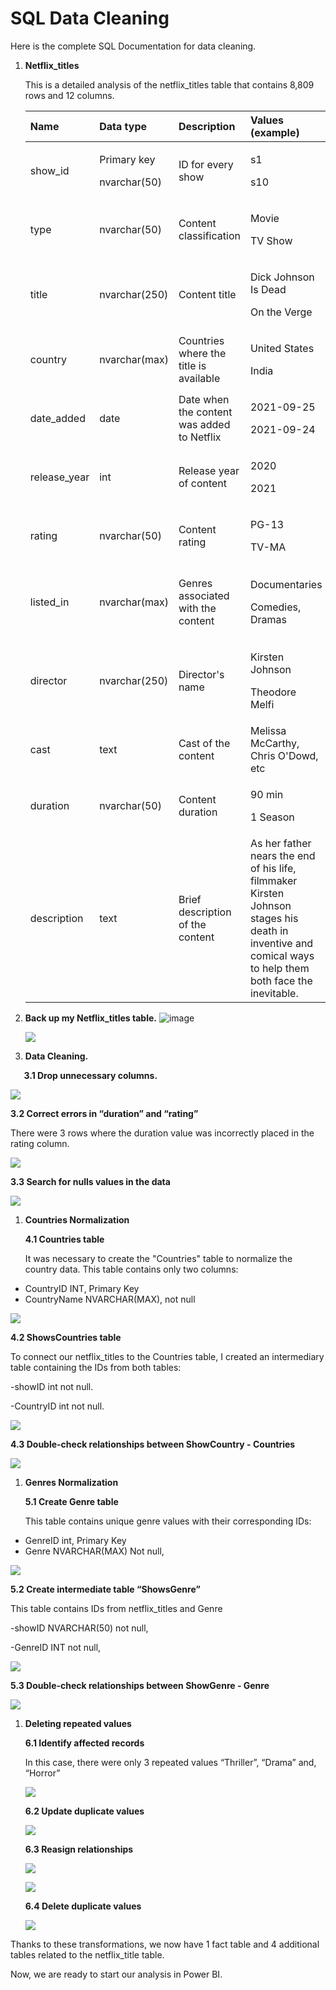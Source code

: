 ﻿# <a name="_8q5b7l6fdo3z"></a>**SQL Data Cleaning**
Here is the complete SQL Documentation for data cleaning.

1. **Netflix\_titles** 

   This is a detailed analysis of the netflix\_titles table that contains 8,809 rows and 12 columns.

   |**Name**|**Data type**|**Description**|**Values (example)**|
   | :- | :- | :- | :- |
   |show\_id|<p>Primary key</p><p>nvarchar(50)</p>|ID for every show|<p>s1</p><p>s10</p>|
   |type|nvarchar(50)|Content classification|<p>Movie</p><p>TV Show</p>|
   |title|nvarchar(250)|Content title|<p>Dick Johnson Is Dead</p><p>On the Verge</p>|
   |country|nvarchar(max)|Countries where the title is available|<p>United States</p><p>India</p>|
   |date\_added|date|Date when the content was added to Netflix|<p>2021-09-25</p><p>2021-09-24</p>|
   |release\_year|int|Release year of content|<p>2020</p><p>2021</p>|
   |rating|nvarchar(50)|<p>Content rating</p><p></p>|<p>PG-13</p><p>TV-MA</p>|
   |listed\_in|nvarchar(max)|<p>Genres associated with the content</p><p></p>|<p>Documentaries</p><p>Comedies, Dramas</p>|
   |director|nvarchar(250)|<p>Director's name</p><p></p>|<p>Kirsten Johnson</p><p>Theodore Melfi</p>|
   |cast|text|<p>Cast of the content</p><p></p>|Melissa McCarthy, Chris O'Dowd, etc|
   |duration|nvarchar(50)|Content duration|<p>90 min</p><p>1 Season</p>|
   |description|text|Brief description of the content|As her father nears the end of his life, filmmaker Kirsten Johnson stages his death in inventive and comical ways to help them both face the inevitable.|

1. **Back up my Netflix\_titles table.**
![image](https://github.com/user-attachments/assets/d5bbb442-3751-4cd5-95d0-e16162ed6ed0)

   ![](Aspose.Words.53d96ccc-51b5-4e2a-93f6-bff885aafbcd.001.png)
   

1. **Data Cleaning.**

`	`**3.1 Drop unnecessary columns.**

![](Aspose.Words.53d96ccc-51b5-4e2a-93f6-bff885aafbcd.002.png)

**3.2 Correct errors in “duration” and “rating”**

There were 3 rows where the duration value was incorrectly placed in the rating column.

![](Aspose.Words.53d96ccc-51b5-4e2a-93f6-bff885aafbcd.003.png)

**3.3 	Search for nulls values in the data**

![](Aspose.Words.53d96ccc-51b5-4e2a-93f6-bff885aafbcd.004.png)

1. **Countries Normalization** 

   **4.1 Countries table**

   It was necessary to create the "Countries" table to normalize the country data. This table contains only two columns:

- CountryID INT, Primary Key
- CountryName NVARCHAR(MAX), not null

![](Aspose.Words.53d96ccc-51b5-4e2a-93f6-bff885aafbcd.005.png)

**4.2 ShowsCountries table**

To connect our netflix\_titles to the Countries table, I created an intermediary table containing the IDs from both tables:

-showID int not null.

-CountryID int not null.

![](Aspose.Words.53d96ccc-51b5-4e2a-93f6-bff885aafbcd.006.png)

**4.3 Double-check relationships between ShowCountry - Countries**

![](Aspose.Words.53d96ccc-51b5-4e2a-93f6-bff885aafbcd.007.png)



1. **Genres Normalization**

   **5.1 Create Genre table**

   This table contains unique genre values with their corresponding  IDs:

- GenreID int, Primary Key
- Genre NVARCHAR(MAX) Not  null,

![](Aspose.Words.53d96ccc-51b5-4e2a-93f6-bff885aafbcd.008.png)

**5.2 Create intermediate table “ShowsGenre”**

This table contains IDs from netflix\_titles and Genre

-showID NVARCHAR(50) not null,

-GenreID INT not null,

![](Aspose.Words.53d96ccc-51b5-4e2a-93f6-bff885aafbcd.009.png)

**5.3 Double-check relationships between ShowGenre - Genre**

![](Aspose.Words.53d96ccc-51b5-4e2a-93f6-bff885aafbcd.010.png)


1. **Deleting repeated values**

   **6.1 Identify affected records**

   In this case, there were only 3 repeated values “Thriller”, “Drama” and, “Horror”

   ![](Aspose.Words.53d96ccc-51b5-4e2a-93f6-bff885aafbcd.011.png)

   **6.2 Update duplicate values**

   ![](Aspose.Words.53d96ccc-51b5-4e2a-93f6-bff885aafbcd.012.png)

   **6.3 Reasign relationships**

   ![](Aspose.Words.53d96ccc-51b5-4e2a-93f6-bff885aafbcd.013.png)

   ![](Aspose.Words.53d96ccc-51b5-4e2a-93f6-bff885aafbcd.014.png)

   **6.4 Delete duplicate values**

   ![](Aspose.Words.53d96ccc-51b5-4e2a-93f6-bff885aafbcd.015.png)

Thanks to these transformations, we now have 1 fact table and 4 additional tables related to the netflix\_title table.

Now, we are ready to start our analysis in Power BI.

